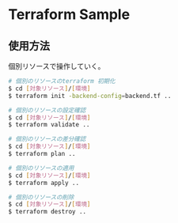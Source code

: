 # Terraform Sample

## 使用方法

個別リソースで操作していく。

```bash
# 個別のリソースのterraform 初期化
$ cd [対象リソース]/[環境]
$ terraform init -backend-config=backend.tf ..

# 個別のリソースの設定確認
$ cd [対象リソース]/[環境]
$ terraform validate ..

# 個別のリソースの差分確認
$ cd [対象リソース]/[環境]
$ terraform plan ..

# 個別のリソースの適用
$ cd [対象リソース]/[環境]
$ terraform apply ..

# 個別のリソースの削除
$ cd [対象リソース]/[環境]
$ terraform destroy ..
```